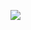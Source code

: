 ![](https://automationghana.com/wp-content/uploads/elementor/thumbs/00114951_full_b1500-qu1m2dbs92tb4opboqrr1rks12vld9v54ymod76rwk.jpg)
